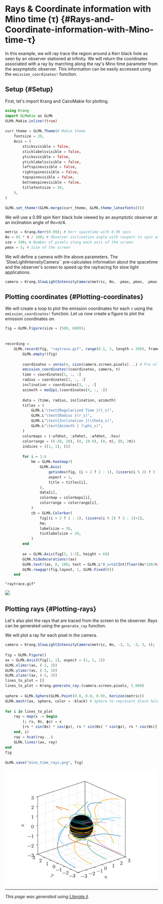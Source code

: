 


# Rays &amp; Coordinate information with Mino time (τ) {#Rays-and-Coordinate-information-with-Mino-time-τ}

In this example, we will ray trace the region around a Kerr black hole as seen by an observer stationed at infinity. We will return the coordinates associated with a ray by marching along the ray&#39;s Mino time parameter from the assymptotic observer. This information can be easily accessed using the `emission_coordinates!` function.

## Setup {#Setup}

First, let&#39;s import Krang and CairoMakie for plotting.

```julia
using Krang
import GLMakie as GLMk
GLMk.Makie.inline!(true)

curr_theme = GLMk.Theme(# Makie theme
    fontsize = 20,
    Axis = (
        xticksvisible = false,
        xticklabelsvisible = false,
        yticksvisible = false,
        yticklabelsvisible = false,
        leftspinevisible = false,
        rightspinevisible = false,
        topspinevisible = false,
        bottomspinevisible = false,
        titlefontsize = 30,
    ),
)

GLMk.set_theme!(GLMk.merge(curr_theme, GLMk.theme_latexfonts()))
```


We will use a 0.99 spin Kerr black hole viewed by an asymptotic observer at an inclination angle of θo=π/4.

```julia
metric = Krang.Kerr(0.99); # Kerr spacetime with 0.99 spin
θo = 85 * π / 180; # Observer inclination angle with respect to spin axis
sze = 200; # Number of pixels along each axis of the screen
ρmax = 5; # Size of the screen
```


We will define a camera with the above parameters. The `SlowLightIntensityCamera`` pre-calculates information about the spacetime and the observer&#39;s screen to speed up the raytracing for slow light applications.

```julia
camera = Krang.SlowLightIntensityCamera(metric, θo, -ρmax, ρmax, -ρmax, ρmax, sze);
```


## Plotting coordinates {#Plotting-coordinates}

We will create a loop to plot the emission coordinates for each `τ` using the `emission_coordinates!` function. Let us now create a figure to plot the emission coordinates on.

```julia
fig = GLMk.Figure(size = (500, 600));


recording =
    GLMk.record(fig, "raytrace.gif", range(0.1, 3, length = 290), framerate = 15) do τ
        GLMk.empty!(fig)

        coordinates = zeros(4, size(camera.screen.pixels)...) # Pre allocated array to store coordinates
        emission_coordinates!(coordinates, camera, τ)
        time = coordinates[1, :, :]
        radius = coordinates[2, :, :]
        inclination = coordinates[3, :, :]
        azimuth = mod2pi.(coordinates[4, :, :])

        data = (time, radius, inclination, azimuth)
        titles = (
            GLMk.L"\text{Regularized Time }(t_s)",
            GLMk.L"\text{Radius }(r_s)",
            GLMk.L"\text{Inclination }(\theta_s)",
            GLMk.L"\text{Azimuth } (\phi_s)",
        )
        colormaps = (:afmhot, :afmhot, :afmhot, :hsv)
        colorrange = ((-20, 20), (0, 10.0), (0, π), (0, 2π))
        indices = ((1, 1), ())

        for i = 1:4
            hm = GLMk.heatmap!(
                GLMk.Axis(
                    getindex(fig, (i > 2 ? 2 : 1), (iszero(i % 2) ? 3 : 1));
                    aspect = 1,
                    title = titles[i],
                ),
                data[i],
                colormap = colormaps[i],
                colorrange = colorrange[i],
            )
            cb = GLMk.Colorbar(
                fig[(i > 2 ? 2 : 1), (iszero(i % 2) ? 3 : 1)+1],
                hm;
                labelsize = 30,
                ticklabelsize = 20,
            )
        end

        ax = GLMk.Axis(fig[3, 1:3], height = 60)
        GLMk.hidedecorations!(ax)
        GLMk.text!(ax, 0, 100; text = GLMk.L"θ_o=%$(Int(floor(θo*180/π)))^\circ")
        GLMk.rowgap!(fig.layout, 1, GLMk.Fixed(0))
    end
```


```
"raytrace.gif"
```



![](raytrace.gif)


## Plotting rays {#Plotting-rays}

Let&#39;s also plot the rays that are traced from the screen to the observer. Rays can be generated using the `generate_ray` function.

We will plot a ray for each pixel in the camera.

```julia
camera = Krang.SlowLightIntensityCamera(metric, θo, -3, 3, -3, 3, 4);

fig = GLMk.Figure()
ax = GLMk.Axis3(fig[1, 1], aspect = (1, 1, 1))
GLMk.xlims!(ax, (-3, 3))
GLMk.ylims!(ax, (-3, 3))
GLMk.zlims!(ax, (-3, 3))
lines_to_plot = []
lines_to_plot = Krang.generate_ray.(camera.screen.pixels, 5_000)

sphere = GLMk.Sphere(GLMk.Point(0.0, 0.0, 0.0), horizon(metric))
GLMk.mesh!(ax, sphere, color = :black) # Sphere to represent black hole

for i in lines_to_plot
    ray = map(x -> begin
        (; rs, θs, ϕs) = x
        [rs * sin(θs) * cos(ϕs), rs * sin(θs) * sin(ϕs), rs * cos(θs)]
    end, i)
    ray = hcat(ray...)
    GLMk.lines!(ax, ray)
end
fig

GLMk.save("mino_time_rays.png", fig)
```



![](mino_time_rays.png)



---


_This page was generated using [Literate.jl](https://github.com/fredrikekre/Literate.jl)._
